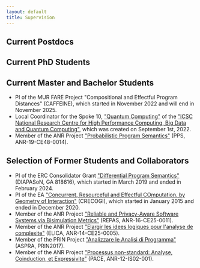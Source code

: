 ```yaml
---
layout: default
title: Supervision
---
```


<h2 class="fat-bottom">Current Postdocs</h2>
<h2 class="fat-bottom">Current PhD Students</h2>
<h2 class="fat-bottom">Current Master and Bachelor Students</h2>
<ul>
<li> PI of the MUR FARE Project "Compositional and Effectful Program Distances" (CAFFEINE), which started in November 2022 and will end in November 2025.</li>
<li> Local Coordinator for the Spoke 10, <a href="https://www.supercomputing-icsc.it/en/spoke-10-quantum-computing-en/">"Quantum Computing"</a> of the <a href="https://www.supercomputing-icsc.it/en/icsc-home/">"ICSC National Research Centre for High Performance Computing, Big Data and Quantum Computing"</a>, which was created on September 1st, 2022.</li>
<li> Member of the ANR Project <a href="https://anr.fr/Project-ANR-19-CE48-0014">"Probabilistic Program Semantics"</a> (PPS, ANR-19-CE48-0014).</li>
</ul>

<h2 class="fat-bottom">Selection of Former Students and Collaborators</h2>
<ul>
<li> PI of the ERC Consolidator Grant <a href="https://diapason.unibo.it">"Differential Program Semantics"</a> (DIAPASoN, GA 818616), which started in March 2019 and ended in February 2024.</li>
<li> PI of the EA <a href="http://crecogi.cs.unibo.it">"Concurrent, Resourceful and Effectful COmputation, by Geometry of Interaction"</a> (CRECOGI), which started in January 2015 and ended in December 2020.</li>
<li> Member of the ANR Project <a href="https://anr.fr/Project-ANR-16-CE25-0011">"Reliable and Privacy-Aware Software Systems via Bisimulation Metrics"</a> (REPAS, ANR-16-CE25-0011).</li>
<li> Member of the ANR Project <a href="https://anr.fr/Projet-ANR-14-CE25-0005">"Elargir les idees logiques pour l'analyse de complexite"</a> (ELICA, ANR-14-CE25-0005).</li>
<li> Member of the PRIN Project <a href="https://www.di.univr.it/?ent=iniziativa&id=8573">"Analizzare le Analisi di Programma"</a> (ASPRA, PRIN2017).</li>
<li> Member of the ANR Project  <a href="http://perso.ens-lyon.fr/daniel.hirschkoff/pace">"Processus non-standard: Analyse, Coinduction, et Expressivite"</a> (PACE, ANR-12-IS02-001).</li>
 